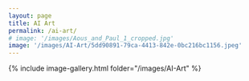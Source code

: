 ```yaml
---
layout: page
title: AI Art
permalink: /ai-art/
# image: '/images/Aous_and_Paul_1_cropped.jpg'
image: '/images/AI-Art/5dd90891-79ca-4413-842e-0bc216bc1156.jpeg'
---
```


{% include image-gallery.html folder="/images/AI-Art" %}
